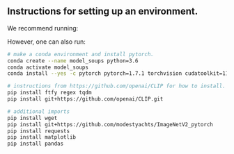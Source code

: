 ## Instructions for setting up an environment.

We recommend running:
<!-- 
```bash
conda env create -f environment.yml
conda activate model_soups
``` -->

However, one can also run:

```bash
# make a conda environment and install pytorch.
conda create --name model_soups python=3.6
conda activate model_soups
conda install --yes -c pytorch pytorch=1.7.1 torchvision cudatoolkit=11.0

# instructions from https://github.com/openai/CLIP for how to install. Also we will tie to a specific release.
pip install ftfy regex tqdm
pip install git+https://github.com/openai/CLIP.git

# additional imports
pip install wget
pip install git+https://github.com/modestyachts/ImageNetV2_pytorch
pip install requests
pip install matplotlib
pip install pandas
```